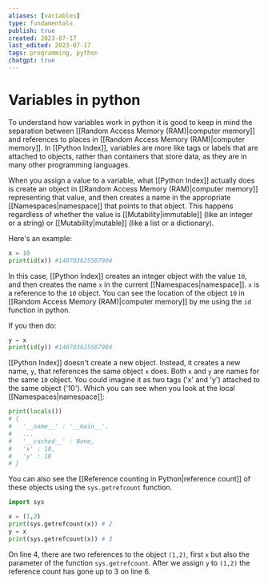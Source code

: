 ```yaml
---
aliases: [variables]
type: fundamentals
publish: true
created: 2023-07-17
last_edited: 2023-07-17
tags: programming, python
chatgpt: true
---
```

# Variables in python

To understand how variables work in python it is good to keep in mind the separation between [[Random Access Memory (RAM)|computer memory]] and references to places in [[Random Access Memory (RAM)|computer memory]]. In [[Python Index]], variables are more like tags or labels that are attached to objects, rather than containers that store data, as they are in many other programming languages.

When you assign a value to a variable, what [[Python Index]] actually does is create an object in [[Random Access Memory (RAM)|computer memory]] representing that value, and then creates a name in the appropriate [[Namespaces|namespace]] that points to that object. This happens regardless of whether the value is [[Mutability|immutable]] (like an integer or a string) or [[Mutability|mutable]] (like a list or a dictionary).

Here's an example:

```python
x = 10
print(id(x)) #140703625587904
```

In this case, [[Python Index]] creates an integer object with the value `10`, and then creates the name `x` in the current [[Namespaces|namespace]].  `x` is a reference to the `10` object. You can see the location of the object `10` in [[Random Access Memory (RAM)|computer memory]] by me using the `id` function in python.

If you then do:

```python
y = x
print(id(y)) #140703625587904
```

[[Python Index]] doesn't create a new object. Instead, it creates a new name, `y`, that references the same object `x` does. Both `x` and `y` are names for the same `10` object. You could imagine it as two tags ('x' and 'y') attached to the same object ('10'). Which you can see when you look at the local [[Namespaces|namespace]]:

```python
print(locals())
# {
#   '__name__' : '__main__',
#   ...
#   '__cached__' : None,
#   'x' : 10,
#   'y' : 10
# }
```

You can also see the [[Reference counting in Python|reference count]] of these objects using the `sys.getrefcount` function.

```python
import sys

x = (1,2)
print(sys.getrefcount(x)) # 2
y = x
print(sys.getrefcount(x)) # 3
```

On line 4, there are two references to the object `(1,2)`, first `x` but also the parameter of the function `sys.getrefcount`. After we assign `y`  to `(1,2)` the reference count has gone up to 3 on line 6.